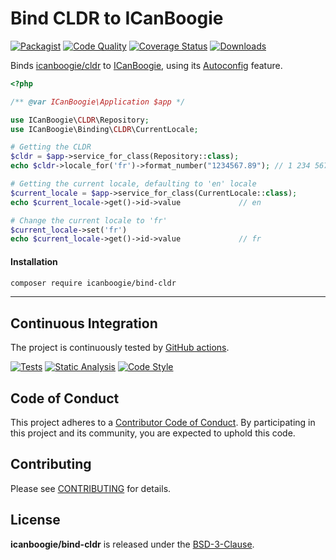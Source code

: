 # Bind CLDR to ICanBoogie

[![Packagist](https://img.shields.io/packagist/v/icanboogie/bind-cldr.svg)](https://packagist.org/packages/icanboogie/bind-cldr)
[![Code Quality](https://img.shields.io/scrutinizer/g/ICanBoogie/bind-cldr.svg)](https://scrutinizer-ci.com/g/ICanBoogie/bind-cldr)
[![Coverage Status](https://coveralls.io/repos/github/ICanBoogie/bind-cldr/badge.svg?branch=6.0)](https://coveralls.io/github/ICanBoogie/bind-cldr?branch=6.0)
[![Downloads](https://img.shields.io/packagist/dt/icanboogie/bind-cldr.svg)](https://packagist.org/packages/icanboogie/bind-cldr)

Binds [icanboogie/cldr][] to [ICanBoogie][], using its [Autoconfig][] feature.

```php
<?php

/** @var ICanBoogie\Application $app */

use ICanBoogie\CLDR\Repository;
use ICanBoogie\Binding\CLDR\CurrentLocale;

# Getting the CLDR
$cldr = $app->service_for_class(Repository::class);
echo $cldr->locale_for('fr')->format_number("1234567.89"); // 1 234 567,89

# Getting the current locale, defaulting to 'en' locale
$current_locale = $app->service_for_class(CurrentLocale::class);
echo $current_locale->get()->id->value             // en

# Change the current locale to 'fr'
$current_locale->set('fr')
echo $current_locale->get()->id->value             // fr
```


#### Installation

```bash
composer require icanboogie/bind-cldr
```



----------



## Continuous Integration

The project is continuously tested by [GitHub actions](https://github.com/ICanBoogie/bind-cldr/actions).

[![Tests](https://github.com/ICanBoogie/bind-cldr/actions/workflows/test.yml/badge.svg?branch=6.0)](https://github.com/ICanBoogie/bind-cldr/actions?query=workflow%3Atest)
[![Static Analysis](https://github.com/ICanBoogie/bind-cldr/actions/workflows/static-analysis.yml/badge.svg?branch=6.0)](https://github.com/ICanBoogie/bind-cldr/actions?query=workflow%3Astatic-analysis)
[![Code Style](https://github.com/ICanBoogie/bind-cldr/actions/workflows/code-style.yml/badge.svg?branch=6.0)](https://github.com/ICanBoogie/bind-cldr/actions?query=workflow%3Acode-style)



## Code of Conduct

This project adheres to a [Contributor Code of Conduct](CODE_OF_CONDUCT.md). By participating in
this project and its community, you are expected to uphold this code.



## Contributing

Please see [CONTRIBUTING](CONTRIBUTING.md) for details.



## License

**icanboogie/bind-cldr** is released under the [BSD-3-Clause](LICENSE).




[ICanBoogie]:         https://icanboogie.org

[icanboogie/cldr]:    https://github.com/ICanBoogie/CLDR
[Autoconfig]:         https://icanboogie.org/docs/4.0/autoconfig
